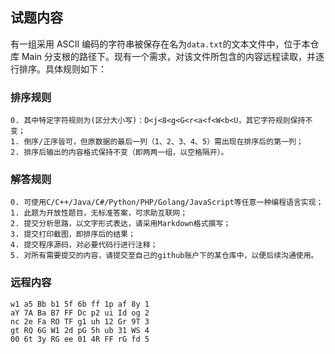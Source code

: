 ## 试题内容

有一组采用 ASCII 编码的字符串被保存在名为`data.txt`的文本文件中，位于本仓库 Main 分支根的路径下。现有一个需求，对该文件所包含的内容远程读取，并逐行排序。具体规则如下：

### 排序规则

	0. 其中特定字符规则为(区分大小写)：D<j<8<g<G<r<a<f<W<b<U，其它字符规则保持不变；
	1. 倒序/正序皆可，但原数据的最后一列（1、2、3、4、5）需出现在排序后的第一列；
	2. 排序后输出的内容格式保持不变（即两两一组，以空格隔开）。

### 解答规则

	0. 可使用C/C++/Java/C#/Python/PHP/Golang/JavaScript等任意一种编程语言实现；
	1. 此题为开放性题目，无标准答案，可求助互联网；
	2. 提交分析思路，以文字形式表达，请采用Markdown格式撰写；
	3. 提交打印截图，即排序后的结果；
	4. 提交程序源码，对必要代码行进行注释；
	5. 对所有需要提交的内容，请提交至自己的github账户下的某仓库中，以便后续沟通使用。

### 远程内容

```
w1 a5 Bb b1 5f 6b ff 1p af 8y 1
aY 7A Ba B7 FF Dc p2 ui Id og 2
nc 2e Fa RO TF g1 uh 12 Gr 9T 3
gt RQ 6G W1 2d pG 5h ub 31 WS 4
00 6t 3y RG ee 01 4R FF rG fd 5
```
